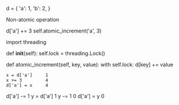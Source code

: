 d = {
    'a': 1,
    'b': 2,
}

Non-atomic operation


d['a'] += 3
self.atomic_increment('a', 3)

import threading

def __init__(self):
    self.lock = threading.Lock()

def atomic_increment(self, key, value):
    with self.lock:
        d[key] += value



    x = d['a']     1
    x += 3         4
    d['a'] = x     4


d['a'] -= 1
    y = d['a']     1
    y -= 1         0
    d['a'] = y     0
